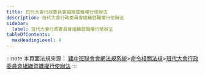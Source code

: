 ```yaml
---
title: 班代大會行政委員會組織暨職權行使辦法
description: 班代大會行政委員會組織暨職權行使辦法
sidebar:
  label: 班代大會行政委員會組織暨職權行使辦法
tableOfContents:
  maxHeadingLevel: 4
---
```


:::note
本頁面法規來源：
[建中班聯會會網法規系統](https://ckhssc.wordpress.com/%e6%b3%95%e8%a6%8f%e7%b3%bb%e7%b5%b1/)\>[命令相關法規](https://ckhssc.wordpress.com/%e6%b3%95%e8%a6%8f%e5%91%bd%e4%bb%a4/)\>[班代大會行政委員會組織暨職權行使辦法](https://drive.google.com/file/d/18sEa6CLtNxJSYWi6SeihJQqFWeMF77ze/view?usp=sharing)
:::